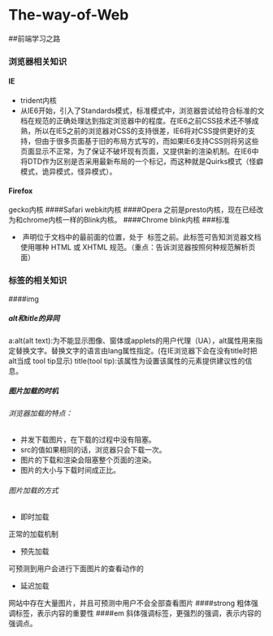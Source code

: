 # The-way-of-Web
##前端学习之路
### 浏览器相关知识
#### IE
- trident内核
- 从IE6开始，引入了Standards模式，标准模式中，浏览器尝试给符合标准的文档在规范的正确处理达到指定浏览器中的程度。在IE6之前CSS技术还不够成熟，所以在IE5之前的浏览器对CSS的支持很差，IE6将对CSS提供更好的支持，但由于很多页面基于旧的布局方式写的，而如果IE6支持CSS则将另这些页面显示不正常，为了保证不破坏现有页面，又提供新的渲染机制。在IE6中将DTD作为区别是否采用最新布局的一个标记，而这种就是Quirks模式（怪癖模式，诡异模式，怪异模式）。
#### Firefox
gecko内核
####Safari
webkit内核
####Opera
之前是presto内核，现在已经改为和chrome内核一样的Blink内核。
####Chrome
blink内核
###标准
- <!DOCTYPE> 声明位于文档中的最前面的位置，处于 <html> 标签之前。此标签可告知浏览器文档使用哪种 HTML 或 XHTML 规范。（重点：告诉浏览器按照何种规范解析页面）

### 标签的相关知识
####img
##### alt和title的异同
a:alt(alt text):为不能显示图像、窗体或applets的用户代理（UA），alt属性用来指定替换文字。替换文字的语言由lang属性指定。(在IE浏览器下会在没有title时把alt当成 tool tip显示)
title(tool tip):该属性为设置该属性的元素提供建议性的信息。
##### 图片加载的时机
###### 浏览器加载的特点：
- 并发下载图片，在下载的过程中没有阻塞。
- src的值如果相同的话，浏览器只会下载一次。
- 图片的下载和渲染会阻塞整个页面的渲染。
- 图片的大小与下载时间成正比。

###### 图片加载的方式
- 即时加载

正常的加载机制

- 预先加载

可预测到用户会进行下面图片的查看动作的

- 延迟加载

网站中存在大量图片，并且可预测中用户不会全部查看图片
####strong
粗体强调标签，表示内容的重要性
####em
斜体强调标签，更强烈的强调，表示内容的强调点。
